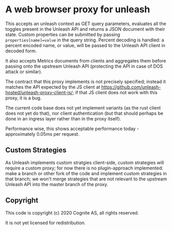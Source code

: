 # A web browser proxy for unleash

This accepts an unleash context as GET query parameters, evaluates all the
toggles present in the Unleash API and returns a JSON document with their state.
Custom properties can be submitted by passing `properties[name]=value` in the
query string. Percent decoding is handled: a percent encoded name, or value,
will be passed to the Unleash API client in decoded form.

It also accepts Metrics documents from clients and aggregates them before
passing onto the upstream Unleash API (protecting the API in case of DOS attack
or similar).

The contract that this proxy implements is not precisely specified; instead it
matches the API expected by the JS client at
https://github.com/unleash-hosted/unleash-proxy-client-js/; if that JS client
does not work with this proxy, it is a bug.
    
The current code base does not yet implement variants (as the rust client does
not yet do that), nor client authentication (but that should perhaps be done in
an ingress layer rather than in the proxy itself).

Performance wise, this shows acceptable performance today - approximately 0.05ms
per request.

## Custom Strategies

As Unleash implements custom stratgies client-side, custom strategies will
require a custom proxy; for now there is no plugin-approach implemented: make a
branch or other fork of the code and implement custom strategies in that branch;
we won't merge strategies that are not relevant to the upstream Unleash API into
the master branch of the proxy.

## Copyright

This code is copyright (c) 2020 Cognite AS, all rights reserved.

It is not yet licensed for redistribution.